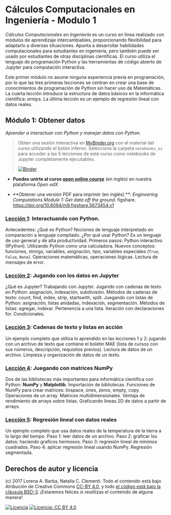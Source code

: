 # Cálculos Computacionales en Ingeniería - Modulo 1 

_Cálculos Computacionales en Ingeniería_ es un curso en línea realizado con módulos de aprendizaje intercambiables, proporcionando flexibilidad para adaptarlo a diversas situaciones. Apunta a desarrollar habilidades computacionales para estudiantes en ingeniería, pero también puede ser usado por estudiantes de otras disciplinas científicas. El curso utiliza el lenguaje de programación Python y las herramientas de código abierto de Jupyter para computación interactiva.

Este primer módulo no asume ninguna experiencia previa en programación, por lo que las tres primeras lecciones se centran en crear una base de conocimientos de programación de Python sin hacer uso de Matemáticas. La cuarta lección introduce la estructura de datos básicos en la informática científica: _arrays_. La última lección es un ejemplo de regresión lineal con datos reales.

## Módulo 1: Obtener datos

_Aprender a interactuar con Python y manejar datos con Python._

> Obten una sesión interactiva en [MyBinder.org](https://mybinder.org/) con el material del curso utilizando el botón inferior.
> Selecciona la carpeta `notebooks_es` para acceder a las 5 lecciones de este curso como notebooks de Jupyter completamente ejecutables.
>
> [![Binder](https://mybinder.org/badge.svg)](https://mybinder.org/v2/gh/engineersCode/EngComp1_offtheground/master)

* **Puedes unirte al curso [open online course](https://openedx.seas.gwu.edu/courses/course-v1:GW+EngComp1+2018/about)** (en inglés) en nuestra plataforma _Open edX_.

* **Obtener una versión PDF para imprimir (en inglés) **: _Engineering Computations Module 1: Get data off the ground._ figshare. https://doi.org/10.6084/m9.figshare.5673454.v1

### [Lección 1](https://github.com/engineersCode/EngComp1_offtheground/blob/translation_es/notebooks_es/1_Interactuando_con_Python.ipynb): Interactuando con Python.

Antecedentes: ¿Qué es Python? Nociones de lenguaje interpretado en comparación a lenguaje compilado. ¿Por qué usar Python? Es un lenguaje de uso general y de alta productividad.
Primeros pasos: Python interactivo (IPython).
Utilizando Python como una calculadora.
Nuevos conceptos: funciones, strings, variables, asignación, tipo, variables especiales (`True`,` False`, `None`).
Operaciones matemáticas, operaciones lógicas. Lectura de mensajes de error.

### [Lección 2](https://github.com/engineersCode/EngComp1_offtheground/blob/translation_es/notebooks_es/2_Strings_y_listas_en_Jupyter.ipynb): Jugando con los datos en Jupyter

¿Qué es Jupyter? Trabajando con Jupyter. Jugando con cadenas de texto en Python: asignación, indexación, subdivisión. Métodos de cadenas de texto: count, find, index, strip, startswith, split. Juegando con listas de Python: asignación, listas anidadas, indexación, segmentación. Métodos de listas: agregar, indexar. Pertenencia a una lista. Iteración con declaraciones for. Condicionales.

### [Lección 3](https://github.com/engineersCode/EngComp1_offtheground/blob/translation_es/notebooks_es/3_Ejemplo_con_MAEbulletin.ipynb): Cadenas de texto y listas en acción

Un ejemplo completo que utiliza lo aprendido en las lecciones 1 y 2: jugando con un archivo de texto que contiene el boletín MAE (lista de cursos con sus números, descripción, requisitos previos). Lectura de datos de un archivo. Limpieza y organización de datos de un texto.

### [Lección 4](https://github.com/engineersCode/EngComp1_offtheground/blob/translation_es/notebooks_es/4_NumPy_Arrays_y_Graficos.ipynb): Juegando con matrices NumPy

Dos de las bibliotecas más importantes para informática científica con Python: **NumPy** y **Matplotlib**. Importación de bibliotecas. Funciones de NumPy para crear matrices: linspace, ones, zeros, empty, copy. Operaciones de un array. Matrices multidimensionales. Ventaja de rendimiento de arrays sobre listas. Graficando líneas 2D de datos a partir de arrays.

### [Lección 5](https://github.com/engineersCode/EngComp1_offtheground/blob/translation_es/notebooks_es/5_Regresion_Lineal_con_datos_reales.ipynb): Regresión lineal con datos reales

Un ejemplo completo que usa datos reales de la temperatura de la tierra a lo largo del tiempo. Paso 1: leer datos de un archivo. Paso 2: graficar los datos; haciendo graficos hermosos. Paso 3: regresión lineal de mínimos cuadrados. Paso 4: aplicar regresión lineal usando NumPy. Regresión segmentada.

## Derechos de autor y licencia

(c) 2017 Lorena A. Barba, Natalia C. Clementi. Todo el contenido está bajo Atribución de Creative Commons [CC-BY 4.0](https://creativecommons.org/licenses/by/4.0/legalcode.txt), y todo [el código está bajo la cláusula BSD-3](https://github.com/engineersCode/EngComp/blob/master/LICENCE). ¡Estaremos felices si reutilizas el contenido de alguna manera!

[![Licencia](https://img.shields.io/badge/License-BSD%203--Clause-blue.svg)](https://opensource.org/licenses/BSD-3-Clause) [![Licencia: CC BY 4.0](https://img.shields.io/badge/License-CC%20BY%204.0-lightgrey.svg)](https://creativecommons.org/licenses/by/4.0/) 
